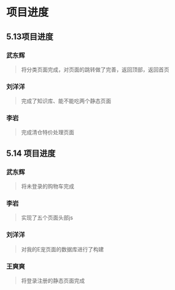 # 项目进度  
## 5.13项目进度  
### 武东辉
>将分类页面完成，对页面的跳转做了完善，返回顶部，返回首页
### 刘洋洋
>完成了知识库、能不能吃两个静态页面
### 李岩
>完成清仓特价处理页面
## 5.14 项目进度
### 武东辉
>将未登录的购物车完成
### 李岩
>实现了五个页面头部js
### 刘洋洋
>对我的E宠页面的数据库进行了构建
### 王爽爽
>将登录注册的静态页面完成